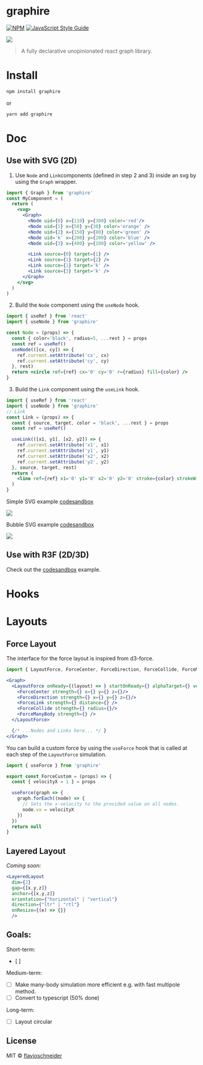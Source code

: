 # graphire

[![NPM](https://img.shields.io/npm/v/graphire.svg)](https://www.npmjs.com/package/graphire) [![JavaScript Style Guide](https://img.shields.io/badge/code_style-standard-brightgreen.svg)](https://standardjs.com)


<a href="https://codesandbox.io/s/graphire-forcelayout-example-jet3q"><img src="markdown/preview.png"></a>

> A fully declarative unopinionated react graph library.


# Install

```bash
npm install graphire
```
or
```bash
yarn add graphire
```

# Doc 

## Use with SVG (2D)

1. Use `Node` and `Link`components  (defined in step 2 and 3) inside an svg by using the `Graph` wrapper.

```jsx
import { Graph } from 'graphire'
const MyComponent = (
  return (
    <svg>
      <Graph>
        <Node uid={0} x={110} y={300} color='red'/>
        <Node uid={1} x={50} y={30} color='orange' />
        <Node uid={2} x={150} y={80} color='green' />
        <Node uid='k' x={200} y={200} color='blue' />
        <Node uid={3} x={400} y={100} color='yellow' />

        <Link source={0} target={1} />
        <Link source={1} target={2} />
        <Link source={1} target='k' />
        <Link source={3} target='k' />
      </Graph>
    </svg>
  )
)
```

2. Build the `Node` component using the `useNode` hook.
```jsx 
import { useRef } from 'react'
import { useNode } from 'graphire'

const Node = (props) => {
  const { color='black', radius=5, ...rest } = props
  const ref = useRef()
  useNode(([cx, cy]) => {
    ref.current.setAttribute('cx', cx)  
    ref.current.setAttribute('cy', cy)  
  }, rest) 
  return <circle ref={ref} cx='0' cy='0' r={radius} fill={color} />
}
```

3. Build the `Link` component using the `useLink` hook.
```jsx 
import { useRef } from 'react'
import { useNode } from 'graphire'
// Link 
const Link = (props) => {
  const { source, target, color = 'black', ...rest } = props
  const ref = useRef()

  useLink(([x1, y1], [x2, y2]) => {
    ref.current.setAttribute('x1', x1)  
    ref.current.setAttribute('y1', y1)  
    ref.current.setAttribute('x2', x2)  
    ref.current.setAttribute('y2', y2)  
  }, source, target, rest)
  return (
    <line ref={ref} x1='0' y1='0' x2='0' y2='0' stroke={color} strokeWidth={1} />
  )
}
```

Simple SVG example [codesandbox](https://codesandbox.io/s/graphire-svg-simple-graph-example-eftpc?file=/src/App.js:184-633) 

<a href="https://codesandbox.io/s/graphire-svg-simple-graph-example-eftpc?file=/src/App.js:184-633"><img src="markdown/svg-example.png"></a>

Bubble SVG example [codesandbox](https://codesandbox.io/s/graphire-svg-bubble-example-e33ss)

<a href="https://codesandbox.io/s/graphire-svg-bubble-example-e33ss"><img src="markdown/svg-bubble-example.png"></a>


## Use with R3F (2D/3D)
Check out the [codesandbox](https://codesandbox.io/s/graphire-forcelayout-example-jet3q) example. 

# Hooks 


# Layouts 

## Force Layout 
The interface for the force layout is inspired from d3-force.
```jsx
import { LayoutForce, ForceCenter, ForceDirection, ForceCollide, ForceManyBody, ForceLink } from 'graphire'

<Graph>
  <LayoutForce onReady={(layout) => } startOnReady={} alphaTarget={} velocityDecay={}>
    <ForceCenter strength={} x={} y={} z={}/> 
    <ForceDirection strength={} x={} y={} z={}/> 
    <ForceLink strength={} distance={} />
    <ForceCollide strength={} radius={}/>
    <ForceManyBody strength={} />
  </LayoutForce>

  {/* ...Nodes and Links here... */ }
</Graph>
```

You can build a custom force by using the `useForce` hook that is called at each step of the `LayoutForce` simulation. 

```jsx
import { useForce } from 'graphire'

export const ForceCustom = (props) => {
  const { velocityX = 1 } = props

  useForce(graph => {
    graph.forEach((node) => {
      // Sets the x-velocity to the provided value on all nodes.
      node.vx = velocityX 
    })
  })
  return null
}
```

## Layered Layout 

_Coming soon:_

```jsx
<LayeredLayout 
  dim={2}
  gap={[x,y,z]}
  anchor={[x,y,z]}
  orientation={"horizontal" | "vertical"}
  direction={"ltr" | "rtl"}
  onResize={(e) => {}}
  />
```


## Goals:
Short-term: 
- [ ] 

Medium-term:
- [ ] Make many-body simulation more efficient e.g. with fast multipole method.
- [ ] Convert to typescript (50% done)

Long-term:
- [ ] Layout circular  

## License

MIT © [flavioschneider](https://github.com/flavioschneider)
